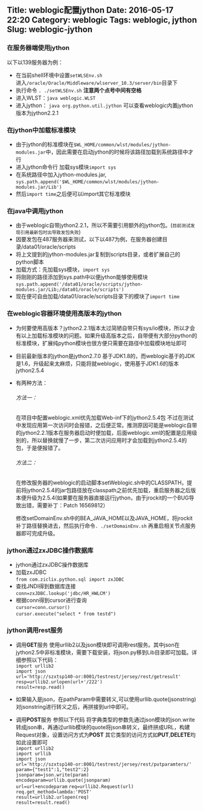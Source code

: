 Title: weblogic配置jython
Date: 2016-05-17 22:20
Category: weblogic
Tags: weblogic, jython
Slug: weblogic-jython
----------

### 在服务器端使用jython ###

以下以139服务器为例：


- 在当前shell环境中设置`setWLSEnv.sh`    
进入`/oracle/Oracle/Middleware/wlserver_10.3/server/bin`目录下  
- 执行命令 `. ./setWLSEnv.sh` ****注意两个点号中间有空格**** 
- 进入WLST：`java weblogic.WLST`
- 进入jython： `java org.python.util.jython` 可以查看weblogic内置jython版本为jython2.2.1


### 在jython中加载标准模块 ###

- 由于jython的标准模块在`$WL_HOME/common/wlst/modules/jython-modules.jar`中，因此需要在启动jython的时候将该路径加载到系统路径中才行
- 进入jython命令行 加载sys模块`import sys`
- 在系统路径中加入jython-modules.jar, `sys.path.append('$WL_HOME/common/wlst/modules/jython-modules.jar/Lib')`
- 然后`import time`之后便可以import其它标准模块 
 
 
### 在java中调用jython ###

- 由于weblogic自带jython2.2.1，所以不需要引用额外的jython包。(`目前测试发现引用最新包时出导致发包失败`)
- 因要发包在487服务器来测试，以下以487为例，在服务器创建目录/data01/oracle/scripts
- 将上文提到的jython-modules.jar复制到scripts目录，或者扩展自己的python脚本
- 加载方式：先加载sys模块，`import sys`
- 将刚刚的路径添加到sys.path中以便jython能够使用模块`sys.path.append('/data01/oracle/scripts/jython-modules.jar/Lib;/data01/oracle/scripts')`
- 现在便可自由加载/data01/oracle/scripts目录下的模块了`import time`


### 在weblogic容器环境使用高版本的jython ###

- 为何要使用高版本？jython2.2.1版本太过简陋自带只有sys/io模块，所以才会有以上加载标准模块的问题。如果升级高版本之后，自带便有大部分python的标准模块，扩展纯python模块也很方便只需要在路径中加载模块地址即可

- 目前最新版本的jython是jython2.7.0 基于JDK1.8的，而weblogic基于的JDK是1.6，升级起来太麻烦，只能将就weblogic，使用基于JDK1.6的版本jython2.5.4
- 有两种方法：    

	###### 方法一： ######
	在项目中配置weblogic.xml优先加载Web-inf下的jython2.5.4包
	不过在测试中发现应用第一次访问时会报错，之后便正常。推测原因可能是weblogic自带的jython2.2.1版本在服务器启动时便加载，后面weblogic.xml的配置是应用级别的，所以替换就慢了一步，第二次访问应用时才会加载到jython2.5.4的包，于是便报错了。

	###### 方法二： ######
	在修改服务器的weblogic的启动脚本setWeblogic.sh中的CLASSPATH，提前将jython2.5.4的jar包路径放在classpath之前优先加载，重启服务器之后版本便升级为2.5.4(如果要在服务器直接运行jython，由于jrockit的一个BUG导致出错，需要补丁：Patch 16569812）
	
	修改setDomainEnv.sh中的BEA_JAVA_HOME以及JAVA_HOME，将jrockit补丁路径替换进去，然后执行命令`. ./setDomainEnv.sh` 再重启相关节点服务器即可完成升级。    
   

### jython通过zxJDBC操作数据库 ###

- jython通过zxJDBC操作数据库
- 加载zxJDBC    
`from com.ziclix.python.sql import zxJDBC`        
- 查找JNDI得到数据库连接     
`conn=zxJDBC.lookup('jdbc/HR_HWLCM')`    
- 根据conn得到cursor进行查询       
`cursor=conn.cursor()`    
`cursor.execute("select * from testd")`
 
### jython调用rest服务 ###
- 调用**GET**服务 使用urllib2以及json模块即可调用rest服务。其中json在jython2.5中非标准模块，需要下载安装，将json.py移到Lib目录即可加载。详细参照以下代码：    
`import urllib2`    
`import json`    
`url='http://szxtsp140-or:8001/testrest/jersey/rest/getresult'`    
`resp=urllib2.urlopen(url+'/222')`    
`result=resp.read()`        

- 如果输入是json，在pathParam中需要转义,可以使用urllib.quote(jsonstring)对jsonstring进行转义之后，再拼接到url中即可。
- 调用**POST**服务 参照以下代码    将字典类型的参数先通过json模块的json.write转成json串，再通过urllib模块的quote将json串转义，最终拼成URL，构建Request对象，设置访问方式为**POST** 其它类型的访问方式如**PUT**,**DELETE**均如此设置即可    
`import urllib2`    
`import urllib`    
`import json`    
`url='http://szxtsp140-or:8001/testrest/jersey/rest/putparamters/'`        
`param={"test1":1,"test2":2}`    
`jsonparam=json.write(param)`    
`encodeparam=urllib.quote(jsonparam)`    
`url=url+encodeparam`
`req=urllib2.Request(url)`    
`req.get_method=lambda:'POST'`    
`result=urllib2.urlopen(req)`    
`result=result.read()`    

